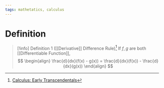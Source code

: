 ```yaml
---
tags: mathetatics, calculus
---
```


# Definition

> [!info] Definition 1 ([[Derivative]] Difference Rule)[^1]
> If $f, g$ are both [[Differentiable Function]],
> $$
> \begin{align}
> \frac{d}{dx}(f(x) - g(x)) = \frac{d}{dx}(f(x)) - \frac{d}{dx}(g(x))
> \end{align}
> $$

[^1]: [Calculus: Early Transcendentals](zotero://open-pdf/library/items/EEFDQ9Y5?page=208)